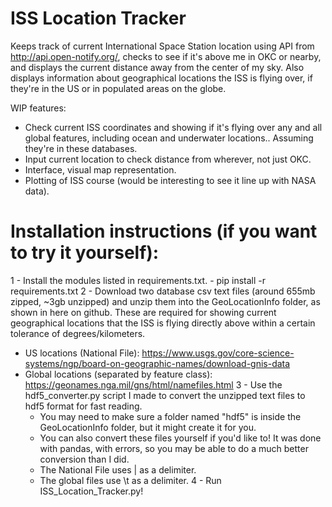 # ISS Location Tracker

Keeps track of current International Space Station location using API from http://api.open-notify.org/, checks to see if it's above me in OKC or nearby, and displays the current distance away from the center of my sky. Also displays information about geographical locations the ISS is flying over, if they're in the US or in populated areas on the globe.

WIP features:

- Check current ISS coordinates and showing if it's flying over any and all global features, including ocean and underwater locations.. Assuming they're in these databases.
- Input current location to check distance from wherever, not just OKC.
- Interface, visual map representation.
- Plotting of ISS course (would be interesting to see it line up with NASA data).

# Installation instructions (if you want to try it yourself):
1 - Install the modules listed in requirements.txt.
    - pip install -r requirements.txt
2 - Download two database csv text files (around 655mb zipped, ~3gb unzipped) and unzip them into the GeoLocationInfo folder, as shown in here on github. These are required for showing current geographical locations that the ISS is flying directly above within a certain tolerance of degrees/kilometers.
  - US locations (National File): https://www.usgs.gov/core-science-systems/ngp/board-on-geographic-names/download-gnis-data
  - Global locations (separated by feature class): https://geonames.nga.mil/gns/html/namefiles.html
3 - Use the hdf5_converter.py script I made to convert the unzipped text files to hdf5 format for fast reading.
    - You may need to make sure a folder named "hdf5" is inside the GeoLocationInfo folder, but it might create it for you.
    - You can also convert these files yourself if you'd like to! It was done with pandas, with errors, so you may be able to do a much better conversion than I did.
    - The National File uses | as a delimiter.
    - The global files use \t as a delimiter.
4 - Run ISS_Location_Tracker.py!
